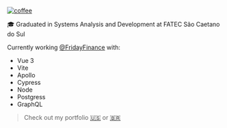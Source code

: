 [![coffee](https://img.shields.io/badge/Coffee_level-low-green)](https://img.shields.io/badge/Coffee_level-low-green)

🎓 Graduated in Systems Analysis and Development at FATEC São Caetano do Sul

Currently working [@FridayFinance](https://fridayfinance.com) with:

- Vue 3
- Vite
- Apollo
- Cypress
- Node
- Postgress
- GraphQL

> Check out my portfolio [🇺🇸](https://renato66.github.io/en) or [🇧🇷](https://renato66.github.io)
